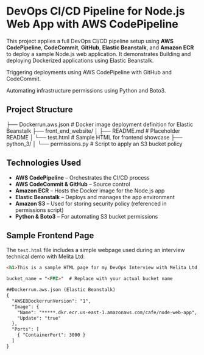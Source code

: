 #  DevOps CI/CD Pipeline for Node.js Web App with AWS CodePipeline

This project applies a full DevOps CI/CD pipeline setup using **AWS CodePipeline**, **CodeCommit**, **GitHub**, **Elastic Beanstalk**, and **Amazon ECR** to deploy a sample Node.js web application.
It demonstrates
Building and deploying Dockerized applications using Elastic Beanstalk.

Triggering deployments using AWS CodePipeline with GitHub and CodeCommit.

Automating infrastructure permissions using Python and Boto3.

##  Project Structure

├── Dockerrun.aws.json # Docker image deployment definition for Elastic Beanstalk
├── front_end_website/
│ ├── README.md # Placeholder README
│ └── test.html # Sample HTML for frontend showcase
├── python_3/
│ └── permissions.py # Script to apply an S3 bucket policy


##  Technologies Used

- **AWS CodePipeline** – Orchestrates the CI/CD process
- **AWS CodeCommit & GitHub** – Source control
- **Amazon ECR** – Hosts the Docker image for the Node.js app
- **Elastic Beanstalk** – Deploys and manages the app environment
- **Amazon S3** – Used for storing security policy (referenced in permissions script)
- **Python & Boto3** – For automating S3 bucket permissions

##  Sample Frontend Page

The `test.html` file includes a simple webpage used during an interview technical demo with Melita Ltd:

```html
<h1>This is a sample HTML page for my DevOps Interview with Melita Ltd, one of the best Telecommunication Companies.</h1>

bucket_name = "<FMI>"  # Replace with your actual bucket name

##Dockerrun.aws.json (Elastic Beanstalk)
{
  "AWSEBDockerrunVersion": "1",
  "Image": {
    "Name": "*****.dkr.ecr.us-east-1.amazonaws.com/cafe/node-web-app",
    "Update": "true"
  },
  "Ports": [
    { "ContainerPort": 3000 }
  ]
}
